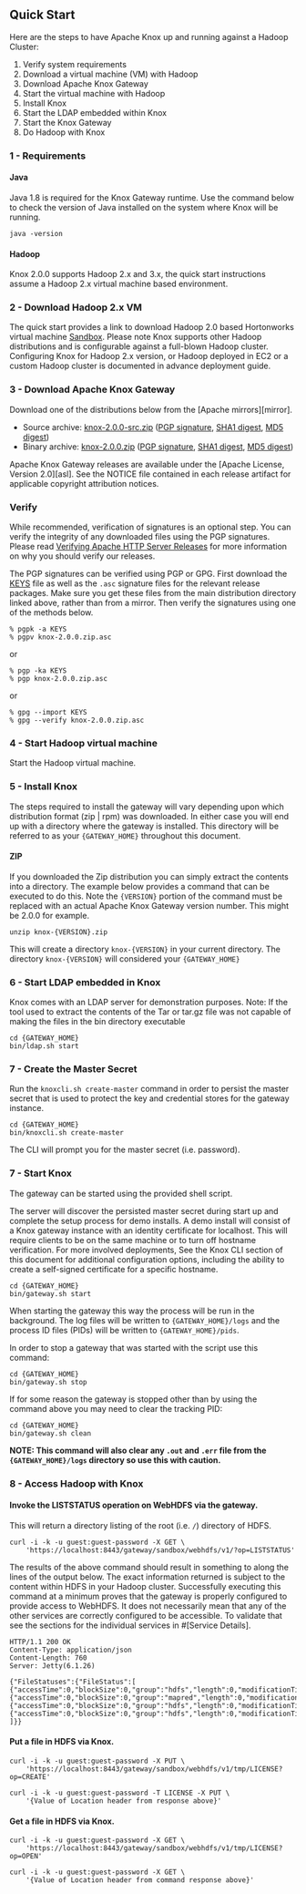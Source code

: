 <!--
   Licensed to the Apache Software Foundation (ASF) under one or more
   contributor license agreements.  See the NOTICE file distributed with
   this work for additional information regarding copyright ownership.
   The ASF licenses this file to You under the Apache License, Version 2.0
   (the "License"); you may not use this file except in compliance with
   the License.  You may obtain a copy of the License at

       https://www.apache.org/licenses/LICENSE-2.0

   Unless required by applicable law or agreed to in writing, software
   distributed under the License is distributed on an "AS IS" BASIS,
   WITHOUT WARRANTIES OR CONDITIONS OF ANY KIND, either express or implied.
   See the License for the specific language governing permissions and
   limitations under the License.
-->
<!---
   Licensed to the Apache Software Foundation (ASF) under one or more
   contributor license agreements.  See the NOTICE file distributed with
   this work for additional information regarding copyright ownership.
   The ASF licenses this file to You under the Apache License, Version 2.0
   (the "License"); you may not use this file except in compliance with
   the License.  You may obtain a copy of the License at

       https://www.apache.org/licenses/LICENSE-2.0

   Unless required by applicable law or agreed to in writing, software
   distributed under the License is distributed on an "AS IS" BASIS,
   WITHOUT WARRANTIES OR CONDITIONS OF ANY KIND, either express or implied.
   See the License for the specific language governing permissions and
   limitations under the License.
-->

## Quick Start ##

Here are the steps to have Apache Knox up and running against a Hadoop Cluster:

1. Verify system requirements
1. Download a virtual machine (VM) with Hadoop 
1. Download Apache Knox Gateway
1. Start the virtual machine with Hadoop
1. Install Knox
1. Start the LDAP embedded within Knox
1. Start the Knox Gateway
1. Do Hadoop with Knox



### 1 - Requirements ###

#### Java ####

Java 1.8 is required for the Knox Gateway runtime.
Use the command below to check the version of Java installed on the system where Knox will be running.

    java -version

#### Hadoop ####

Knox 2.0.0 supports Hadoop 2.x and 3.x, the quick start instructions assume a Hadoop 2.x virtual machine based environment.


### 2 - Download Hadoop 2.x VM ###
The quick start provides a link to download Hadoop 2.0 based Hortonworks virtual machine [Sandbox](http://hortonworks.com/products/hdp-2/#install). Please note Knox supports other Hadoop distributions and is configurable against a full-blown Hadoop cluster.
Configuring Knox for Hadoop 2.x version, or Hadoop deployed in EC2 or a custom Hadoop cluster is documented in advance deployment guide.


### 3 - Download Apache Knox Gateway ###

Download one of the distributions below from the [Apache mirrors][mirror].

* Source archive: [knox-2.0.0-src.zip][src-zip] ([PGP signature][src-pgp], [SHA1 digest][src-sha], [MD5 digest][src-md5])
* Binary archive: [knox-2.0.0.zip][bin-zip] ([PGP signature][bin-pgp], [SHA1 digest][bin-sha], [MD5 digest][bin-md5])

[keys]: https://dist.apache.org/repos/dist/release/knox/KEYS 
[src-zip]: http://www.apache.org/dyn/closer.cgi/knox/2.0.0/knox-2.0.0-src.zip
[src-sha]: https://downloads.apache.org//knox/2.0.0/knox-2.0.0-src.zip.sha1
[src-pgp]: https://downloads.apache.org//knox/2.0.0/knox-2.0.0-src.zip.asc
[src-md5]: https://downloads.apache.org//knox/2.0.0/knox-2.0.0-src.zip.md5
[bin-zip]: http://www.apache.org/dyn/closer.cgi/knox/2.0.0/knox-2.0.0.zip
[bin-pgp]: https://downloads.apache.org//knox/2.0.0/knox-2.0.0.zip.asc
[bin-sha]: https://downloads.apache.org//knox/2.0.0/knox-2.0.0.zip.sha1
[bin-md5]: https://downloads.apache.org//knox/2.0.0/knox-2.0.0.zip.md5

Apache Knox Gateway releases are available under the [Apache License, Version 2.0][asl].
See the NOTICE file contained in each release artifact for applicable copyright attribution notices.


### Verify ###

While recommended, verification of signatures is an optional step. You can verify the integrity of any downloaded files using the PGP signatures.
Please read [Verifying Apache HTTP Server Releases](http://httpd.apache.org/dev/verification.html) for more information on why you should verify our releases.

The PGP signatures can be verified using PGP or GPG.
First download the [KEYS][keys] file as well as the `.asc` signature files for the relevant release packages.
Make sure you get these files from the main distribution directory linked above, rather than from a mirror.
Then verify the signatures using one of the methods below.

    % pgpk -a KEYS
    % pgpv knox-2.0.0.zip.asc

or

    % pgp -ka KEYS
    % pgp knox-2.0.0.zip.asc

or

    % gpg --import KEYS
    % gpg --verify knox-2.0.0.zip.asc

### 4 - Start Hadoop virtual machine ###

Start the Hadoop virtual machine.

### 5 - Install Knox ###

The steps required to install the gateway will vary depending upon which distribution format (zip | rpm) was downloaded.
In either case you will end up with a directory where the gateway is installed.
This directory will be referred to as your `{GATEWAY_HOME}` throughout this document.

#### ZIP ####

If you downloaded the Zip distribution you can simply extract the contents into a directory.
The example below provides a command that can be executed to do this.
Note the `{VERSION}` portion of the command must be replaced with an actual Apache Knox Gateway version number.
This might be 2.0.0 for example.

    unzip knox-{VERSION}.zip

This will create a directory `knox-{VERSION}` in your current directory.
The directory `knox-{VERSION}` will considered your `{GATEWAY_HOME}`

### 6 - Start LDAP embedded in Knox ###

Knox comes with an LDAP server for demonstration purposes.
Note: If the tool used to extract the contents of the Tar or tar.gz file was not capable of
making the files in the bin directory executable

    cd {GATEWAY_HOME}
    bin/ldap.sh start

### 7 - Create the Master Secret

Run the `knoxcli.sh create-master` command in order to persist the master secret
that is used to protect the key and credential stores for the gateway instance.

    cd {GATEWAY_HOME}
    bin/knoxcli.sh create-master

The CLI will prompt you for the master secret (i.e. password).

### 7 - Start Knox  ###

The gateway can be started using the provided shell script.

The server will discover the persisted master secret during start up and complete the setup process for demo installs.
A demo install will consist of a Knox gateway instance with an identity certificate for localhost.
This will require clients to be on the same machine or to turn off hostname verification.
For more involved deployments, See the Knox CLI section of this document for additional configuration options,
including the ability to create a self-signed certificate for a specific hostname.

    cd {GATEWAY_HOME}
    bin/gateway.sh start

When starting the gateway this way the process will be run in the background.
The log files will be written to `{GATEWAY_HOME}/logs` and the process ID files (PIDs) will be written to `{GATEWAY_HOME}/pids`.

In order to stop a gateway that was started with the script use this command:

    cd {GATEWAY_HOME}
    bin/gateway.sh stop

If for some reason the gateway is stopped other than by using the command above you may need to clear the tracking PID:

    cd {GATEWAY_HOME}
    bin/gateway.sh clean

__NOTE: This command will also clear any `.out` and `.err` file from the `{GATEWAY_HOME}/logs` directory so use this with caution.__


### 8 - Access Hadoop with Knox

#### Invoke the LISTSTATUS operation on WebHDFS via the gateway.
This will return a directory listing of the root (i.e. `/`) directory of HDFS.

    curl -i -k -u guest:guest-password -X GET \
        'https://localhost:8443/gateway/sandbox/webhdfs/v1/?op=LISTSTATUS'

The results of the above command should result in something to along the lines of the output below.
The exact information returned is subject to the content within HDFS in your Hadoop cluster.
Successfully executing this command at a minimum proves that the gateway is properly configured to provide access to WebHDFS.
It does not necessarily mean that any of the other services are correctly configured to be accessible.
To validate that see the sections for the individual services in #[Service Details].

    HTTP/1.1 200 OK
    Content-Type: application/json
    Content-Length: 760
    Server: Jetty(6.1.26)

    {"FileStatuses":{"FileStatus":[
    {"accessTime":0,"blockSize":0,"group":"hdfs","length":0,"modificationTime":1350595859762,"owner":"hdfs","pathSuffix":"apps","permission":"755","replication":0,"type":"DIRECTORY"},
    {"accessTime":0,"blockSize":0,"group":"mapred","length":0,"modificationTime":1350595874024,"owner":"mapred","pathSuffix":"mapred","permission":"755","replication":0,"type":"DIRECTORY"},
    {"accessTime":0,"blockSize":0,"group":"hdfs","length":0,"modificationTime":1350596040075,"owner":"hdfs","pathSuffix":"tmp","permission":"777","replication":0,"type":"DIRECTORY"},
    {"accessTime":0,"blockSize":0,"group":"hdfs","length":0,"modificationTime":1350595857178,"owner":"hdfs","pathSuffix":"user","permission":"755","replication":0,"type":"DIRECTORY"}
    ]}}

#### Put a file in HDFS via Knox.

    curl -i -k -u guest:guest-password -X PUT \
        'https://localhost:8443/gateway/sandbox/webhdfs/v1/tmp/LICENSE?op=CREATE'

    curl -i -k -u guest:guest-password -T LICENSE -X PUT \
        '{Value of Location header from response above}'

#### Get a file in HDFS via Knox.

    curl -i -k -u guest:guest-password -X GET \
        'https://localhost:8443/gateway/sandbox/webhdfs/v1/tmp/LICENSE?op=OPEN'

    curl -i -k -u guest:guest-password -X GET \
        '{Value of Location header from command response above}'
        
